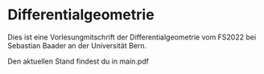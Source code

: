 # Differentialgeometrie
Dies ist eine Vorlesungmitschrift der Differentialgeometrie vom FS2022 bei Sebastian Baader an der Universität Bern.

Den aktuellen Stand findest du in main.pdf



